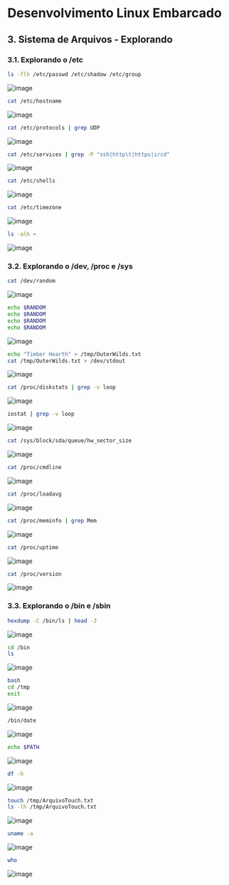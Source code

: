 # Desenvolvimento Linux Embarcado

## 3. Sistema de Arquivos - Explorando

### 3.1. Explorando o /etc

```bash
ls -flh /etc/passwd /etc/shadow /etc/group
```
![image](https://user-images.githubusercontent.com/19675356/207753341-a54da732-7b96-4627-88ee-2ef17a10abe4.png)

```bash
cat /etc/hostname
```
![image](https://user-images.githubusercontent.com/19675356/207753474-04bafcc5-9eb8-4210-b3b1-373597cafa8f.png)

```bash
cat /etc/protocols | grep UDP
```
![image](https://user-images.githubusercontent.com/19675356/207753585-927ae3ae-a245-481d-bd10-a0484e16e9c9.png)

```bash
cat /etc/services | grep -P "ssh|http\t|https|ircd"
```
![image](https://user-images.githubusercontent.com/19675356/207753921-beec0880-530e-438d-b3c0-c4f735a30f75.png)

```bash
cat /etc/shells
```
![image](https://user-images.githubusercontent.com/19675356/207754014-271fddb7-f9aa-49b3-8a24-39b62ad3d7ac.png)

```bash
cat /etc/timezone
```
![image](https://user-images.githubusercontent.com/19675356/207754161-a89e6620-fd20-4ffc-ae70-bba7445fe3b9.png)

```bash
ls -alh ~
```
![image](https://user-images.githubusercontent.com/19675356/207979954-df9b6a6e-bbe9-44bd-a344-12eaed0b467b.png)

### 3.2. Explorando o /dev, /proc e /sys

```bash
cat /dev/random
```
![image](https://user-images.githubusercontent.com/19675356/207980233-b0b5a534-37f6-4e05-9c6e-1cfbf7eea047.png)

```bash
echo $RANDOM
echo $RANDOM
echo $RANDOM
echo $RANDOM
```
![image](https://user-images.githubusercontent.com/19675356/207980706-51f08068-8f0e-4514-a250-a2be8751d95e.png)

```bash
echo "Timber Hearth" > /tmp/OuterWilds.txt
cat /tmp/OuterWilds.txt > /dev/stdout
```
![image](https://user-images.githubusercontent.com/19675356/207981504-e1fbf31f-1d1a-4a0d-8cb8-7a2f6b302fdc.png)

```bash
cat /proc/diskstats | grep -v loop
```
![image](https://user-images.githubusercontent.com/19675356/207981659-24d2949b-ca68-4745-9499-e21b3d3be45b.png)

```bash
iostat | grep -v loop
```
![image](https://user-images.githubusercontent.com/19675356/207987866-e5013fe2-e4fd-48fd-bd77-d82ac2ecbbbc.png)

```bash
cat /sys/block/sda/queue/hw_sector_size
```
![image](https://user-images.githubusercontent.com/19675356/207987804-645a3851-ac51-46dd-98a1-f960fcf2aa5a.png)

```bash
cat /proc/cmdline
```
![image](https://user-images.githubusercontent.com/19675356/207982185-42edca88-bcac-4d74-bfed-2816c4b9c51a.png)


```bash
cat /proc/loadavg
```
![image](https://user-images.githubusercontent.com/19675356/207982290-9ef85598-6601-4138-be9c-93892396becb.png)

```bash
cat /proc/meminfo | grep Mem
```
![image](https://user-images.githubusercontent.com/19675356/207982441-1b34e54b-b4c3-4559-be75-f7377b862be1.png)

```bash
cat /proc/uptime
```
![image](https://user-images.githubusercontent.com/19675356/207982546-8660eee6-e189-42c8-bdf2-3eb6aa85d27e.png)

```bash
cat /proc/version
```
![image](https://user-images.githubusercontent.com/19675356/207982601-e6860ace-855b-41cf-9eea-a6c0a6f4b4d0.png)

### 3.3. Explorando o /bin e /sbin

```bash
hexdump -C /bin/ls | head -3
```
![image](https://user-images.githubusercontent.com/19675356/207988141-b67118d6-58b3-44b7-815b-556a23097dd2.png)

```bash
cd /bin
ls
```
![image](https://user-images.githubusercontent.com/19675356/207988374-7ed26aa0-4525-4c47-a6f9-1abccce81e0b.png)


```bash
bash
cd /tmp
exit
```
![image](https://user-images.githubusercontent.com/19675356/207988515-b76e55a9-f9fa-483b-a11c-9357aa0a1a90.png)

```bash
/bin/date
```
![image](https://user-images.githubusercontent.com/19675356/207988636-64bced3f-6afb-46fd-a323-7331add9b4be.png)

```bash
echo $PATH
```
![image](https://user-images.githubusercontent.com/19675356/207988733-057c5288-1bfb-4bd2-be8a-8bdb43454eac.png)

```bash
df -h
```
![image](https://user-images.githubusercontent.com/19675356/207988797-6dddd06e-8255-41e5-9c38-c30803bf6cc5.png)

```bash
touch /tmp/ArquivoTouch.txt
ls -lh /tmp/ArquivoTouch.txt
```
![image](https://user-images.githubusercontent.com/19675356/207988980-3b1ed867-4889-46a5-867b-b411e63fbef6.png)

```bash
uname -a
```
![image](https://user-images.githubusercontent.com/19675356/207989066-ca8357b9-4198-4185-a223-8a54dd3aed3d.png)


```bash
who
```
![image](https://user-images.githubusercontent.com/19675356/207989134-9145d08a-facb-4219-b1dc-65749fdb6347.png)
